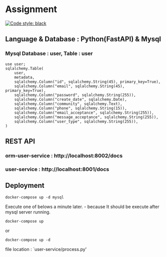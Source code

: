 # Assignment

[![Code style: black](https://img.shields.io/badge/code%20style-black-000000.svg)](https://github.com/psf/black)

## Language & Database : Python(FastAPI) & Mysql

### Mysql Database : user, Table : user 

```
use user;
sqlalchemy.Table(
    user,
    metadata,
    sqlalchemy.Column("id", sqlalchemy.String(45), primary_key=True),
    sqlalchemy.Column("email", sqlalchemy.String(45), primary_key=True),
    sqlalchemy.Column("password", sqlalchemy.String(255)),
    sqlalchemy.Column("create_date", sqlalchemy.Date),
    sqlalchemy.Column("community", sqlalchemy.Text),
    sqlalchemy.Column("phone", sqlalchemy.String(15)),
    sqlalchemy.Column("email_acceptance", sqlalchemy.String(255)),
    sqlalchemy.Column("message_acceptance", sqlalchemy.String(255)),
    sqlalchemy.Column("user_type", sqlalchemy.String(255)),
)
```

## REST API

### orm-user-service : http://localhost:8002/docs

### user-service : http://localhost:8001/docs

## Deployment

```
docker-compose up -d mysql
```

Execute one of belows a minute later. - because It should be execute after mysql server running.

```
docker-compose up 
```
or 
```
docker-compose up -d
```


file location : `user-service/process.py'



